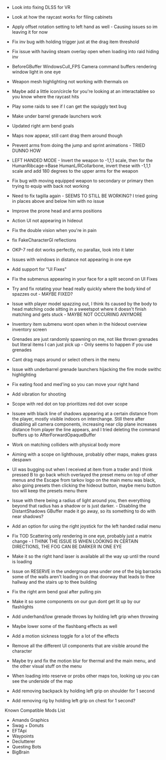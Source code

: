 
- Look into fixing DLSS for VR
- Look at how the raycast works for filing cabinets
- Apply offset rotation setting to left hand as well - Causing issues so im leaving it for now
- Fix inv bug with holding trigger just at the drag item threshold
- Fix issue with haviing steam overlay open when loading into raid hiding inv
- BeforeGBuffer WindowsCull_FPS Camera command buffers rendering window light in one eye
- Weapon mesh highlighting not working with thermals on
- Maybe add a little icon/circle for you're looking at an interactablee so you know where the raycast hits
- Play some raids to see if I can get the squiggly text bug
- Make under barrel grenade launchers work



- Updated right arm bend goals
- Maps now appear, still cant drag them around though

- Prevent arms from doing the jump and sprint animations - TRIED DUNNO HOW


- LEFT HANDED MODE - Invert the weapon to -1,1,1 scale, then for the HumanRibcage->Base HumanL/RCollarbone, invert these with -1,1,1 scale and add 180 degrees to the upper arms for the weapon
- Fix bug with moving equipped weapon to secondary or primary then trying to equip with back not working
- Need to fix tagilla again - SEEMS TO STILL BE WORKING? I tried going in places above and below him with no issue
- Improve the prone head and arms positions
- Action UI not appearing in hideout
- Fix the double vision when you're in pain
- fix FakeCharacterGI reflections
- OKP-7 red dot works perfectly, no parallax, look into it later
- Issues with windows in distance not appearing in one eye
- Add support for "UI Fixes"
- Fix the submenus appearing in your face for a split second on UI Fixes 
- Try and fix rotating your head really quickly where the body kind of spazzes out - MAYBE FIXED?
- Issue with player model spazzing out, I think its caused by the body to head matching code sitting in a sweetspot where it doesn't finish matching and gets stuck - MAYBE NOT OCCURIING ANYMORE
- Inventory item submenu wont open when in the hideout overview inventory screen
- Grenades are just randomly spawning on me, not like thrown grenades but literal items I can just pick up - Only seems to happen if you use grenades 

- Cant drag maps around or select others in the menu
- Issue with underbarrel grenade launchers hijacking the fire mode swithc highlighting
- Fix eating food and med'ing so  you can move your right hand
- Add vibration for shooting
- Scope with red dot on top prioritizes red dot over scope
- Issuee with black line of shadows appearing at a certain distance from the player, mostly visible indoors on interchange. Still there after disabling all camera components, increasing near clip plane increases distance from player the line appears, and I tried deleting the command buffers up to AfterForwardOpaqueBuffer
- Work on matching colliders with physical body more
- Aiming with a scope on lighthouse, probably other maps, makes grass despawn
- UI was bugging out when I received at item from a trader and I think pressed B to go back which overlayed the preset menu on top of other menus and the Escape from tarkov logo on the main menu was black, also going presets then clicking the hideout button, maybe menu button too will keep the presets menu there
- Issue with there being a radius of light around you, then everything beyond that radius has a shadow or is just darker. - Disabling the DistantShadows GBuffer made it go away, so its something to do with near shadows?
- Add an option for using the right joystick for the left handed radial menu
- Fix TOD Scattering only rendering in one eye, probably just a matrix change - I THINK THE ISSUE IS WHEN LOOKING IN CERTAIN DIRECTIONS, THE FOG CAN BE DARKER IN ONE EYE
- Make it so the right hand laser is available all the way up until the round is loading
- Issue on RESERVE in the undergroup area under one of the big barracks some of the walls aren't loading in on that doorway that leads to thee hallway and the stairs up to thee building
- Fix the right arm bend goal after pulling pin
- Make it so some components on our gun dont get lit up by our flashlights
- Add underhand/low grenade throws by holding left grip when throwing
- Maybe lower some of the flashbang effects as well
- Add a motion sickness toggle for a lot of the effects
- Remove all the different UI components that are visible around the character
- Maybe try and fix the  motion blur for thermal and the main menu, and the other visual stuff on the menu
- When loading into reserve or probs other maps too, looking up you can see the underside of the map
- Add removing backpack by holding left grip on shoulder for 1 second
- Add removing rig by holding left grip on chest for 1 second?

Known Compatible Mods List
- Amands Graphics
- Swag + Donuts
- EFTApi
- Waypoints
- Declutterer
- Questing Bots
- BigBrain